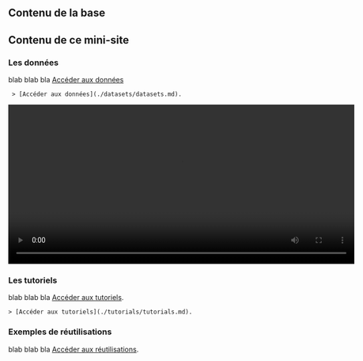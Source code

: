 ## Contenu de la base
## Contenu de ce mini-site
### Les données

blab blab bla
[Accéder aux données](./datasets/datasets.md)
  ```
   > [Accéder aux données](./datasets/datasets.md).
  ```

  <video controls="controls" height="322" width="700">
  			<source src="video/test.webm" type="video/mov"> Ici l&#39;alternative &agrave; la vid&eacute;o : un lien de t&eacute;l&eacute;chargement, un message, etc. </source></video> 



### Les tutoriels

blab blab bla
[Accéder aux tutoriels](./tutorials/tutorials.md).

  ```
  > [Accéder aux tutoriels](./tutorials/tutorials.md).
  ```

### Exemples de réutilisations

blab blab bla
[Accéder aux réutilisations](./visualisations/visualisation_1.md).
